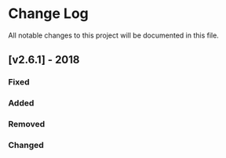 # Change Log

All notable changes to this project will be documented in this file.

## [v2.6.1] - 2018

### Fixed

### Added

### Removed

### Changed
